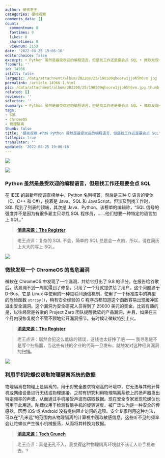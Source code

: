```yaml
---
author: 硬核老王
categories: 硬核观察
comments_data: []
count:
  commentnum: 0
  favtimes: 0
  likes: 0
  sharetimes: 0
  viewnum: 2153
date: '2022-08-25 19:06:16'
editorchoice: false
excerpt: • Python 虽然是最受欢迎的编程语言，但是找工作还是要会点 SQL • 微软发现一个 ChromeOS 的高危漏洞 • 利用手机陀螺仪窃取物理隔离系统的数据
fromurl: ''
id: 14966
islctt: false
largepic: /data/attachment/album/202208/25/190509qhoorw1jjo65h6vm.jpg
permalink: /article-14966-1.html
pic: /data/attachment/album/202208/25/190509qhoorw1jjo65h6vm.jpg.thumb.jpg
related: []
reviewer: ''
selector: ''
summary: • Python 虽然是最受欢迎的编程语言，但是找工作还是要会点 SQL • 微软发现一个 ChromeOS 的高危漏洞 • 利用手机陀螺仪窃取物理隔离系统的数据
tags:
- SQL
- ChromeOS
- 物理隔离
thumb: false
title: '硬核观察 #739 Python 虽然是最受欢迎的编程语言，但是找工作还是要会点 SQL'
titlepic: true
translator: ''
updated: '2022-08-25 19:06:16'
---
```


![](/data/attachment/album/202208/25/190509qhoorw1jjo65h6vm.jpg)


![](/data/attachment/album/202208/25/190518l4t4884544hgr6k4.jpg)


### Python 虽然是最受欢迎的编程语言，但是找工作还是要会点 SQL


在 IEEE 的最新年度调查榜单中，Python 名列榜首，然后是三种 C 语言的变体（C、C++ 和 C#），接着是 Java、SQL 和 JavaScript。但涉及到找工作时，SQL 爬到了列表的顶端，其次是 Java、Python。该榜单的编辑称，“SQL 信号的强度并不是因为有很多雇主只寻找 SQL 程序员，……他们想要一种特定的语言加上 SQL。”



> 
> **[消息来源：The Register](https://www.theregister.com/2022/08/24/ieee_python_language/)**
> 
> 
> 



> 
> 老王点评：复杂的 SQL 不会，简单的 SQL 总是会一点的，所以，请在简历上大大的写上 SQL。
> 
> 
> 


![](/data/attachment/album/202208/25/190531dh8a4h122r8w9v3b.jpg)


### 微软发现一个 ChromeOS 的高危漏洞


微软在 ChromeOS 中发现了一个漏洞，并给它打出了 9.8 的评分。在报告给谷歌后，该漏洞不到一周就得到了修复，只用了一个月就提供给了用户。这个问题源于 D-Bus，它是 Linux 中使用的一种进程间通信机制，使用了一个标准库中的典型的危险函数 `strcpy()`，稍有安全经验的 C 程序员都知道这个函数容易出现缓冲区溢出安全漏洞。这个漏洞为安全研究人员得到了 25000 美元的奖金。比较有趣的是，以往经常是谷歌的 Project Zero 团队提醒微软的产品漏洞，并且，如果在三个月内没修复就会不管不顾地公开漏洞细节。有时候让微软特别上火。



> 
> **[消息来源：The Register](https://www.theregister.com/2022/08/23/microsoft_chromeos_bug/)**
> 
> 
> 



> 
> 老王点评：居然会犯这么低级的错误，这钱也太好挣了吧 —— 我寻思是不是写个扫描器，当这些有钱的企业的代码一旦发布，就触发对这种经典漏洞的扫描。
> 
> 
> 


![](/data/attachment/album/202208/25/190546sx93sabzrmkrncs8.jpg)


### 利用手机陀螺仪窃取物理隔离系统的数据


物理隔离在物理上是隔离的，用于对安全要求特别高的环境中，它无法与其他计算机或网络设备进行无线或物理连接。之前有研究利用物理隔离系统上的扬声器发出特定频率的声波，从而通过手机接受声波而窃取数据。现在安全专家发现陀螺仪也可用于此用途。陀螺仪用于检测智能手机的旋转速度，被广泛认为是一种安全的传感器，因而 iOS 或 Android 没有提供阻止访问的选项。安全专家利用这种方法，可以在“几米远”的范围内从物理隔离的计算机中窃取敏感信息。这些听不见的频率会让陀螺仪产生微小机械振荡，从而将其转换为数据。



> 
> **[消息来源：Tech Crunch](https://techcrunch.com/2022/08/24/gairoscope-air-gap-attack/)**
> 
> 
> 



> 
> 老王点评：真是无孔不入，我觉得这种物理隔离环境就不该让人带手机进去。?
> 
> 
>